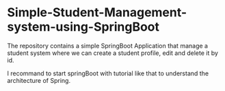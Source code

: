 # Simple-Student-Management-system-using-SpringBoot

The repository contains a simple SpringBoot Application that manage a student system where we can create a student profile, edit and delete it by id.

I recommand to start springBoot with tutorial like that to understand the architecture of Spring.
